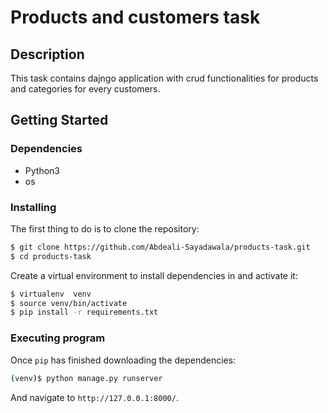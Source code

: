 # Products and customers task

## Description

This task contains dajngo application with crud functionalities for products and categories for every customers.

## Getting Started

### Dependencies

* Python3
* os

### Installing

The first thing to do is to clone the repository:

```sh
$ git clone https://github.com/Abdeali-Sayadawala/products-task.git
$ cd products-task
```
Create a virtual environment to install dependencies in and activate it:

```sh
$ virtualenv  venv
$ source venv/bin/activate
$ pip install -r requirements.txt
```

### Executing program

Once `pip` has finished downloading the dependencies:
```sh
(venv)$ python manage.py runserver
```
And navigate to `http://127.0.0.1:8000/`.
